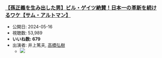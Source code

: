 ### [【孫正義を生み出した男】ビル・ゲイツ絶賛！日本一の革新を続けるワケ【サム・アルトマン】](https://www.youtube.com/watch?v=x0pA67IvguM)
-   公開日: 2024-05-16
-   視聴数: 53,989
-   **いいね数: 679**
-   出演者: 井上篤夫, [高橋弘樹](/rehacq_fan/people/高橋弘樹 "wikilink")
    - [![](https://img.youtube.com/vi/x0pA67IvguM/hqdefault.jpg)](https://www.youtube.com/watch?v=x0pA67IvguM)
